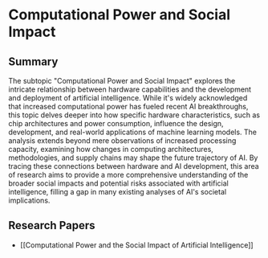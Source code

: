 # Computational Power and Social Impact

## Summary
 The subtopic "Computational Power and Social Impact" explores the intricate relationship between hardware capabilities and the development and deployment of artificial intelligence. While it's widely acknowledged that increased computational power has fueled recent AI breakthroughs, this topic delves deeper into how specific hardware characteristics, such as chip architectures and power consumption, influence the design, development, and real-world applications of machine learning models. The analysis extends beyond mere observations of increased processing capacity, examining how changes in computing architectures, methodologies, and supply chains may shape the future trajectory of AI. By tracing these connections between hardware and AI development, this area of research aims to provide a more comprehensive understanding of the broader social impacts and potential risks associated with artificial intelligence, filling a gap in many existing analyses of AI's societal implications.
## Research Papers

- [[Computational Power and the Social Impact of Artificial Intelligence]]
